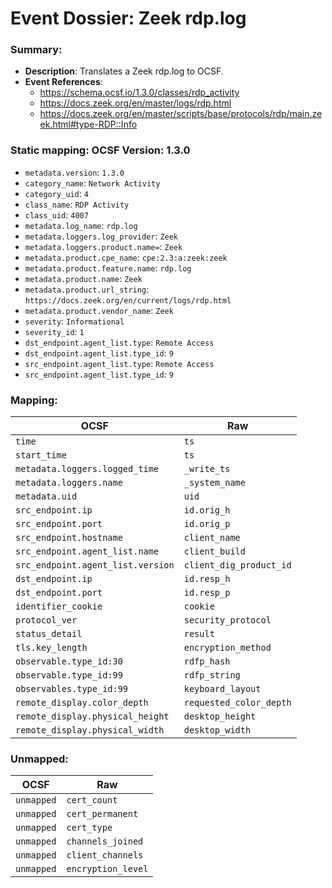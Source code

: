 # Event Dossier: Zeek rdp.log
### Summary:
- **Description**: Translates a Zeek rdp.log to OCSF. 
- **Event References**:
  - https://schema.ocsf.io/1.3.0/classes/rdp_activity
  - https://docs.zeek.org/en/master/logs/rdp.html
  - https://docs.zeek.org/en/master/scripts/base/protocols/rdp/main.zeek.html#type-RDP::Info
    
 ### Static mapping: OCSF Version: 1.3.0
 - `metadata.version`: `1.3.0`
 - `category_name`: `Network Activity`
 - `category_uid`: `4`
 - `class_name`: `RDP Activity`
 - `class_uid`: `4007`
 - `metadata.log_name`: `rdp.log`
 - `metadata.loggers.log_provider`: `Zeek`
 - `metadata.loggers.product.name=`: `Zeek`
 - `metadata.product.cpe_name`: `cpe:2.3:a:zeek:zeek`
 - `metadata.product.feature.name`: `rdp.log`
 - `metadata.product.name`: `Zeek`
 - `metadata.product.url_string`: `https://docs.zeek.org/en/current/logs/rdp.html`
 - `metadata.product.vendor_name`: `Zeek`
 - `severity`: `Informational`
 - `severity_id`: `1`
 - `dst_endpoint.agent_list.type`: `Remote Access`
 - `dst_endpoint.agent_list.type_id`: `9`
 - `src_endpoint.agent_list.type`: `Remote Access`
 - `src_endpoint.agent_list.type_id`: `9`

 ### Mapping:

| OCSF                           | Raw               |
| ------------------------------ | ----------------- |
|`time`                          |`ts`               |
|`start_time`                    |`ts`               |
|`metadata.loggers.logged_time`  |`_write_ts`        |
|`metadata.loggers.name`         |`_system_name`     |
|`metadata.uid`                  |`uid`              |
|`src_endpoint.ip`               |`id.orig_h`        |
|`src_endpoint.port`             |`id.orig_p`        |
|`src_endpoint.hostname`         |`client_name`      |
|`src_endpoint.agent_list.name`  |`client_build`     |
|`src_endpoint.agent_list.version`|`client_dig_product_id`|   
|`dst_endpoint.ip`               |`id.resp_h`        |
|`dst_endpoint.port`             |`id.resp_p`        |
|`identifier_cookie`             |`cookie`           |
|`protocol_ver`                  |`security_protocol`|
|`status_detail`                 |`result`           |
|`tls.key_length`                |`encryption_method`|
|`observable.type_id:30`         |`rdfp_hash`        |
|`observable.type_id:99`         |`rdfp_string`      |
|`observables.type_id:99`        |`keyboard_layout`  |
|`remote_display.color_depth`    |`requested_color_depth`|
|`remote_display.physical_height`|`desktop_height`     |
|`remote_display.physical_width` |`desktop_width`      |

 ### Unmapped:
 
| OCSF                     | Raw                      |
| -------------------------| -------------------------|
|`unmapped`                      |`cert_count`        |
|`unmapped`                      |`cert_permanent`    |
|`unmapped`                      |`cert_type`         |
|`unmapped`                      |`channels_joined`   |
|`unmapped`                      |`client_channels`   |
|`unmapped`                      |`encryption_level`  |

